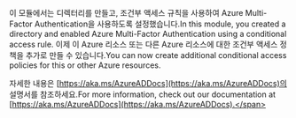 <span data-ttu-id="e86e6-101">이 모듈에서는 디렉터리를 만들고, 조건부 액세스 규칙을 사용하여 Azure Multi-Factor Authentication을 사용하도록 설정했습니다.</span><span class="sxs-lookup"><span data-stu-id="e86e6-101">In this module, you created a directory and enabled Azure Multi-Factor Authentication using a conditional access rule.</span></span> <span data-ttu-id="e86e6-102">이제 이 Azure 리소스 또는 다른 Azure 리소스에 대한 조건부 액세스 정책을 추가로 만들 수 있습니다.</span><span class="sxs-lookup"><span data-stu-id="e86e6-102">You can now create additional conditional access policies for this or other Azure resources.</span></span>

<span data-ttu-id="e86e6-103">자세한 내용은 [https://aka.ms/AzureADDocs](https://aka.ms/AzureADDocs)의 설명서를 참조하세요.</span><span class="sxs-lookup"><span data-stu-id="e86e6-103">For more information, check out our documentation at [https://aka.ms/AzureADDocs](https://aka.ms/AzureADDocs).</span></span>
